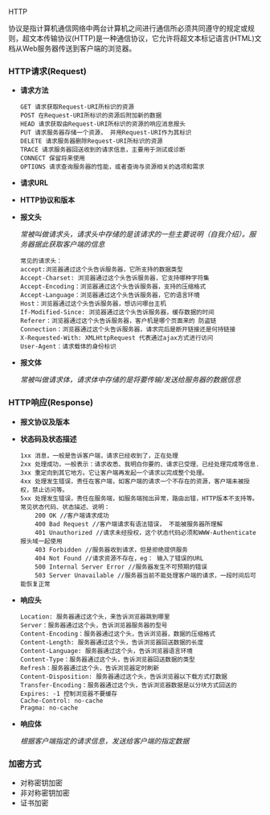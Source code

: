 HTTP

协议是指计算机通信网络中两台计算机之间进行通信所必须共同遵守的规定或规则，超文本传输协议(HTTP)是一种通信协议，它允许将超文本标记语言(HTML)文档从Web服务器传送到客户端的浏览器。



### HTTP请求(Request)

- **请求方法**

  ```
  GET 请求获取Request-URI所标识的资源
  POST 在Request-URI所标识的资源后附加新的数据
  HEAD 请求获取由Request-URI所标识的资源的响应消息报头
  PUT 请求服务器存储一个资源， 并用Request-URI作为其标识
  DELETE 请求服务器删除Request-URI所标识的资源
  TRACE 请求服务器回送收到的请求信息，主要用于测试或诊断
  CONNECT 保留将来使用
  OPTIONS 请求查询服务器的性能，或者查询与资源相关的选项和需求
  ```

- **请求URL**

- **HTTP协议和版本**

- **报文头**

  *常被叫做请求头，请求头中存储的是该请求的一些主要说明（自我介绍）。服务器据此获取客户端的信息*

  ```
  常见的请求头：
  accept:浏览器通过这个头告诉服务器，它所支持的数据类型
  Accept-Charset: 浏览器通过这个头告诉服务器，它支持哪种字符集
  Accept-Encoding：浏览器通过这个头告诉服务器，支持的压缩格式
  Accept-Language：浏览器通过这个头告诉服务器，它的语言环境
  Host：浏览器通过这个头告诉服务器，想访问哪台主机
  If-Modified-Since: 浏览器通过这个头告诉服务器，缓存数据的时间
  Referer：浏览器通过这个头告诉服务器，客户机是哪个页面来的 防盗链
  Connection：浏览器通过这个头告诉服务器，请求完后是断开链接还是何持链接
  X-Requested-With: XMLHttpRequest 代表通过ajax方式进行访问
  User-Agent：请求载体的身份标识
  ```

- **报文体**

  *常被叫做请求体，请求体中存储的是将要传输/发送给服务器的数据信息*

### HTTP响应(Response)

- **报文协议及版本**

- **状态码及状态描述**

  ```
  1xx 消息，一般是告诉客户端，请求已经收到了，正在处理
  2xx 处理成功，一般表示：请求收悉、我明白你要的、请求已受理、已经处理完成等信息.
  3xx 重定向到其它地方。它让客户端再发起一个请求以完成整个处理。
  4xx 处理发生错误，责任在客户端，如客户端的请求一个不存在的资源，客户端未被授权，禁止访问等。
  5xx 处理发生错误，责任在服务端，如服务端抛出异常，路由出错，HTTP版本不支持等。
  常见状态代码、状态描述、说明：
      200 OK //客户端请求成功
      400 Bad Request //客户端请求有语法错误， 不能被服务器所理解
      401 Unauthorized //请求未经授权，这个状态代码必须和WWW-Authenticate报头域一起使用
      403 Forbidden //服务器收到请求，但是拒绝提供服务
      404 Not Found //请求资源不存在，eg： 输入了错误的URL
      500 Internal Server Error //服务器发生不可预期的错误
      503 Server Unavailable //服务器当前不能处理客户端的请求，一段时间后可能恢复正常
  ```

- **响应头**

  ```
  Location: 服务器通过这个头，来告诉浏览器跳到哪里
  Server：服务器通过这个头，告诉浏览器服务器的型号
  Content-Encoding：服务器通过这个头，告诉浏览器，数据的压缩格式
  Content-Length: 服务器通过这个头，告诉浏览器回送数据的长度
  Content-Language: 服务器通过这个头，告诉浏览器语言环境
  Content-Type：服务器通过这个头，告诉浏览器回送数据的类型
  Refresh：服务器通过这个头，告诉浏览器定时刷新
  Content-Disposition: 服务器通过这个头，告诉浏览器以下载方式打数据
  Transfer-Encoding：服务器通过这个头，告诉浏览器数据是以分块方式回送的
  Expires: -1 控制浏览器不要缓存
  Cache-Control: no-cache
  Pragma: no-cache
  ```

- **响应体**

  *根据客户端指定的请求信息，发送给客户端的指定数据*

### 加密方式

- 对称密钥加密
- 非对称密钥加密
- 证书加密